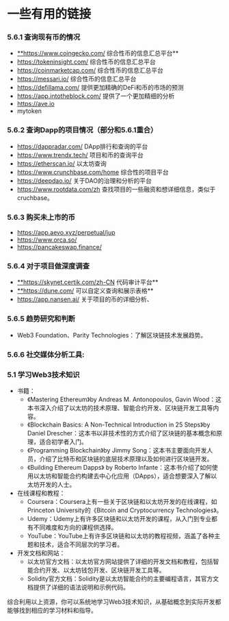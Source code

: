 # 一些有用的链接

### **5.6.1 查询现有币的情况**

- [**](https://www.coingecko.com/)https://www.coingecko.com/ 综合性币的信息汇总平台**
- https://tokeninsight.com/ 综合性币的信息汇总平台
- https://coinmarketcap.com/ 综合性币的信息汇总平台
- https://messari.io/ 综合性币的信息汇总平台
- https://defillama.com/ 提供更加精确的DeFi和币的市场的预测
- https://app.intotheblock.com/ 提供了一个更加精细的分析
- https://ave.io
- mytoken

### **5.6.2 查询Dapp的项目情况（部分和5.6.1重合）**

- https://dappradar.com/ DApp排行和查询的平台
- https://www.trendx.tech/ 项目和币的查询平台
- https://etherscan.io/ 以太坊查询
- https://www.crunchbase.com/home 综合性的项目平台
- https://deepdao.io/ 关于DAO的治理和分析的平台
- https://www.rootdata.com/zh 查找项目的一些融资和想详细信息，类似于cruchbase。

### **5.6.3 购买未上市的币**

- https://app.aevo.xyz/perpetual/jup
- https://www.orca.so/
- https://pancakeswap.finance/

### **5.6.4 对于项目做深度调查**

- [**](https://skynet.certik.com/zh-CN)https://skynet.certik.com/zh-CN 代码审计平台**
- [**](https://dune.com/)https://dune.com/ 可以自定义查询和展示表格**
- https://app.nansen.ai/ 关于项目的币的详细分析、

### **5.6.5 趋势研究和判断**

- Web3 Foundation、Parity Technologies：了解区块链技术发展趋势。

### **5.6.6 社交媒体分析工具:**

### **5.1 学习Web3技术知识**

- 书籍：
	- 《Mastering Ethereum》by Andreas M. Antonopoulos, Gavin Wood：这本书深入介绍了以太坊的技术原理、智能合约开发、区块链开发工具等内容。
	- 《Blockchain Basics: A Non-Technical Introduction in 25 Steps》by Daniel Drescher：这本书以非技术性的方式介绍了区块链的基本概念和原理，适合初学者入门。
	- 《Programming Blockchain》by Jimmy Song：这本书主要面向开发人员，介绍了比特币和区块链的底层技术原理以及如何进行区块链开发。
	- 《Building Ethereum Dapps》 by Roberto Infante：这本书介绍了如何使用以太坊和智能合约构建去中心化应用（DApps），适合想要深入了解以太坊开发的人士。
- 在线课程和教程：
	- Coursera：Coursera上有一些关于区块链和以太坊开发的在线课程，如Princeton University的《Bitcoin and Cryptocurrency Technologies》。
	- Udemy：Udemy上有许多区块链和以太坊开发的课程，从入门到专业都有不同难度和方向的课程供选择。
	- YouTube：YouTube上有许多区块链和以太坊的教程视频，涵盖了各种主题和技术，适合不同层次的学习者。
- 开发文档和网站：
	- 以太坊官方文档：以太坊官方网站提供了详细的开发文档和教程，包括智能合约开发、以太坊钱包开发、区块链开发工具等。
	- Solidity官方文档：Solidity是以太坊智能合约的主要编程语言，其官方文档提供了详细的语法说明和示例代码。

综合利用以上资源，你可以系统地学习Web3技术知识，从基础概念到实际开发都能够找到相应的学习材料和指导。